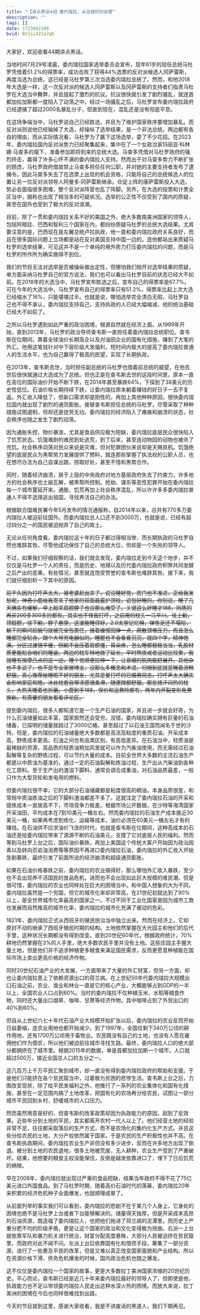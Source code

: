 ```yaml
---
title: "【讲点黑话44】委内瑞拉，从没缝好的血管"
description: ""
tags: []
date: 1723802100
bvid: BV1si421a7qK
---
```

大家好，欢迎收看44期讲点黑话。

当地时间7月29号凌晨，委内瑞拉国家选举委员会宣布，现年61岁的现任总统马杜罗凭借着51.2%的得票率，成功击败了获得44%选票的反对派候选人冈萨雷斯，再度当选为总统。这已经是马杜罗第三次当选委内瑞拉总统了。然而，和他2018年大选是一样，这一次反对派的候选人冈萨雷斯以及冈萨雷斯的支持者们指责马杜罗在大选当中舞弊，并且提起了激烈的抗议。抗议很快就引发了剧烈骚乱，就连首都加拉加斯都一度陷入了动荡之中。经过一场骚乱之后，马杜罗宣布委内瑞拉政府已经逮捕了超过2000名暴乱分子，但直到现在，混乱还是没有彻底平息。

在这场争端当中，马杜罗说自己已经胜选，并且为了维护国家秩序要增加暴乱。而反对派则说他已经输掉了大选，却操纵了选举结果，是一个非法总统。两边都有各自的理由，而从实际情况看，马杜罗为了赢下这场选举，耍了不少花招。在2023年，委内瑞拉国内反对派势力已经聚集起来，集中在了一个女政治家玛丽亚·科林娜·马查多的麾下，准备参加即将到来的总统大选。马查多凭借对马杜罗政府的强烈抨击，赢得了许多心怀不满的委内瑞拉人支持。然而出于对马查多势力不断扩张的顾虑，马杜罗政府借故禁止马查多担任任何公职，并对她的主要支持者发布了逮捕令。因此马查多失去了在选票上出现的机会资格，只能将自己的总统候选人的位置让另一位反对派领导人阿曼多·冈萨雷斯继承。仓促上阵的康萨雷斯投入大选，势必会面临很多困难，整个反对派阵营也乱了阵脚。另外，在大选的投票和计票全区当中，据称也出现了相当多的可疑状况。选举的公正性不仅受到了国内的质疑，甚至在国外也受到了极大的反对浪潮。

目前，除了一贯和委内瑞拉关系不好的美国之外，绝大多数南美洲国家的领导人，包括阿根廷、巴西和智利三个国家在内，都纷纷质疑马杜罗的总统大选结果。尤其要注意的是，巴西现在是左翼总统卢拉执政，他一直和委内瑞拉政府关系良好，而且在很多国际问题上立场都是站在反对美国支持中国一边的。连他都站出来质疑马杜罗的选举结果，可见这并不是一个单纯的境外势力打压委内瑞拉的问题，而是马杜罗的所作所为确实做得不到位。

我们的节目无法对选举是否被操纵做出定性，但哪怕我们抛开对选举结果的质疑，单方面采纳马杜罗自己的官方说法，我们也可以看出马杜罗目前的状态已经大不如前。在2018年的大选当中，马杜罗宣布胜选之后，宣布自己的得票率是67.7%。可在今年的大选当中，马杜罗宣布自己的得票率只有51.2%，得票率比起上次大选已经缩水了16%，只能堪堪过半。也就是说，哪怕选举完全清白无瑕，马杜罗自己也不得不承认，委内瑞拉支持自己，支持执政的人已经大幅缩减，他的统治基础已经大不如前了。

之所以马杜罗遇到如此严重的政治困境，根源自然就在经济上面。从1999年开始，直到2013年，马杜罗的政治导师查韦斯一直担任着委内瑞拉总统职位。查韦斯在位期间，靠着全球油价长期高企以及对油田企业的国有化措施，赚到了大笔的外汇。他用这笔钱针对中下层阶级大发福利，短时间内极大的提高了委内瑞拉普通人的生活水平，也为自己赢得了极高的民望，实现了长期执政。

在2013年，查韦斯去世，当时担任副总统的马杜罗也借着前总统的威望，在他去世后很快就通过大选成为了总统。但也正是在查韦斯去世的这段时间里，原本一直在高位的国际油价开始不断下跌，在2014年甚至暴跌64%，下探到了38美元的历史性低位。石油价格长期持续下跌，让委内瑞拉原本躺着赚钱的好日子一去不复返。外汇收入降低了，但新口需求却是刚性的，再加上其他种种原因，很快委内瑞拉国内就出现了剧烈的通货膨胀。接替查韦斯担任总统的马杜罗，尽管采取了种种措施试图遏制，但却还是徒劳无功。委内瑞拉的经济陷入了瘫痪和崩溃的状态，社会秩序也随之发生了剧烈动荡。

因为通胀失控，物价暴涨，尤其是食品供应极为短缺，委内瑞拉底层民众很快陷入了饥荒状态。饥饿难耐的难民到处逃荒，到了后来，甚至连动物园的动物也被杀了充饥。社会秩序动荡对民众来说是灾难，但对犯罪团伙来说却是天赐良机。饥饿绝望的底层民众为黑帮势力发展提供了燃料，就连那些掌握了执法权的公职人员，也在想尽办法为自己自谋出路，捞取好处，甚至不惜和黑帮合作。

同时，随着经济崩溃，居于上层的中央政府对地方基层政府失去了约束力，许多地方的社会秩序也土崩瓦解，被黑帮所控制。抢劫、谋杀等恶性犯罪开始在委内瑞拉每一个城市蔓延开来。通胀、饥荒再加上社会秩序混乱，所以许许多多委内瑞拉普通人不得不选择逃出祖国，寻找养活自己的办法。

根据联合国难民署今年5月发布的情况通报称，自2014年以来，总共有770多万委内瑞拉人被迫前往国外。而委内瑞拉总人口还不到3000万，也就是说，已经有超过四分之一的国民被迫抛弃了自己的故土。

无论从任何角度看，委内瑞拉这十年的日子都过得相当惨，而长期执政的马杜罗自然也难辞其咎。尽管他成功保住了自己的总统大位，但却是一个失败的领导人。

不过，如果我们仔细观察的话，我们就会发现，委内瑞拉走到今天这个地步，并不仅仅是马杜罗一个人的责任，而是历史、地理以及历代委内瑞拉政府积弊共同发酵之后产出的恶果。有些情况，甚至就连饱受赞誉的查韦斯也难辞其咎。接下来，我们就仔细剖析一下其中的原因。

~~前不久因为打呼声太大，被老婆赶出来了，说没睡好觉，房门也不准进，正给我发愁呢，神奇小鹿给我寄来了他家的双面晨露护颈枕，说包好睡的。你别说，睡了几天确实有缓解，早上起来肩膀脖子也没那么难受了。关键这么好睡才188，同质的再买200多300多的都有。其实也不怪我打呼，之前用的枕头一马平川。往上躺，顶肩膀，往下躺，脖子悬空，这谁能睡得好。2.0太空记忆棉，弹性足还不塌陷，躺下的瞬间后脑勺就被完全包裹住，接着缓慢回弹一点，疏散颈椎压力，而且怎么睡都完全贴合，跟个大号充电器似的。睡醒也不会昏昏沉沉，就四个字，精神饱满。分区过渡很平缓，侧躺不会压着肩膀僵，耳朵疼，怎么睡都稳稳当当，乳胶材质更能贴合咱们的睡姿。两边的枕车特地做了延长，平时熬夜或者运动比较累，我就睡有按摩凸点的这一边，睡个觉顺便拉伸一下，让紧绷的肌肉能舒展开。其他杂也不多说了，也不是专业家居博主，没那么多概念和术语，归根到底就是睡着流畅舒服。真心推荐给睡眠不好的朋友，尤其是爱打呼的已婚男同志。打呼声太大确实会影响家庭和睦。冰丝枕套自带凉感很柔滑，随便蹭都舒服。那些捂汗闷热的枕头，大热天睡着也折磨。小鹿到手188，保价和运费险都有，两年内开裂变形免费换新。有需要的朋友看看评论区。~~

提到委内瑞拉，很多人都知道它是一个生产石油的国家，并且进一步就会好奇，为什么石油储量如此丰富，国家居然还会受穷。没错，委内瑞拉确实拥有巨量的石油储备，已探明的储量就超过了3000亿桶，甚至超过了以石油王国而闻名于世的沙特。但是，委内瑞拉的石油储量绝大多数都是高流高粘度的重质石油，开采成本高，野练成本更高。石油之间也有品类区别，有高低差异。在石油当中，轻质油是最稀缺的资源，高品质的轻质油稍加风里就可以作为汽柴油使用，而无需经过石油裂解等复杂的野练过程，可以节约大量的成本。目前全世界大多数的主流石油生产都是以中质油为基准的，通过一定的石油裂解和炼油过程，生产出从汽柴油到各种化工原料。至于生产出的渣油下脚料，通常会调合成重油，对石油品质最差，一般只作为大型货轮和发电用的燃料。

但委内瑞拉很不幸，它的大部分石油储藏都是粘度很高的稠油，本身品质很差，和常规中质油炼油之后的下脚料渣油都差不多了。这就注定了委内瑞拉石油的开采和提炼成本一直居高不下，市场竞争力极差。根据市场公开数据，在沙特等海湾国家开采油田，平均成本在7到10美元一桶左右。然而委内瑞拉的石油生产成本接近30美元一桶，如果再考虑到炼化、运输等成本，油价必须在60美元一桶左右才有的赚钱。在石油供不应求油价飞涨的时代，也就是查韦斯在位期间，这种高成本的石油还是给委内瑞拉带来了源源不断的石油美元，支撑了它对底层人民的福利。然而等到马杜罗上台之后，国际油价暴跌，再加上美国这个传统大客户开始因为政治因素以及转向页岩油消费等等原因不再进口委内瑞拉石油，委内瑞拉的外汇收入开始急剧暴跌，最终引发了前面所说的经济崩溃和超级通货膨胀。

如果在石油价格暴跌之前，委内瑞拉的农业搞得好，那么哪怕外汇收入暴跌，至少也不会出现养不活国民的食品危机，进而也不会出现如此巨大规模的难民潮。但是很可惜，委内瑞拉的农业也同样处在巨大的困境当中。和中国人想象的大为不同，委内瑞拉虽然是一个穷国，但它的城市化率却非常高，在21世纪初就达到了90%以上，是全世界城市化率最高的国家之一。不过不同于工业化国家是因为城市工商也发展而自然推高的城市化率，委内瑞拉的城市化充满了被动的色彩。

1821年，委内瑞拉正式从西班牙的殖民统治当中独立出来。然而在经济上，它却原封不动的继承了西班牙殖民时期的结构。土地依然掌握在大光园主和他们的后代手里，这种状况长期都没有得到改变。直到20世纪60年代，根据政府统计，70%耕地仍然掌握在3%的人手里，绝大多数农民手里并没有土地。这些庄园主手握大量土地，但是他们并不追求种植更多粮食来满足国民需求，反而更愿意种植能在国际市场上卖出更高价格的经济作物。

同时20世纪石油产业的大发展，一方面带来了大量的外汇财富，但另一方面，却也让委内瑞拉患上了依赖资源出口的荷兰病。在上世纪50年代委内瑞拉大规模出口石油之前，农业、渔业和林业一直是它的核心产业，大概能够占到GDP的一半以上，全国农业人口占到60%。当时的委内瑞拉不仅种植玉米、水稻等粮食作物，同时还大量出口烟草、咖啡、甘蔗等经济作物，其中咖啡占到了外贸出口的40%到60%。

但自从上世纪六七十年代石油产业大规模开始扩张以后，委内瑞拉的农业反而开始日益萎缩，连农业用地也都开始减少。到了1997年，全国仅剩下340万公顷的耕作用地，还有1700万公顷用于畜牧业。农民既没有自己的土地，也没有人愿在雇佣他们作为佃农，所以他们被迫前往城市寻找生路。最终，委内瑞拉人口的绝大部分都拥挤在了城市里。根据2015年的数据，单是首都加拉加斯一个城市，人口就超过500万，接近全国总人口的五分之一。

这几百万上千万平民汇聚到城市，却一直没有得到委内瑞拉政府的帮助和支援。于是他们只能挤在各个贫民窟当中，过着极为贫困的悲惨生活。查韦斯上台之后，力图改变现状，除了给平民发福利之外，他推行了一系列的农业集体化和国有化措施，甚至在一定范围内搞了土地改革，把国有化的农场再分给农民，试图让一部分城市平民回到乡村，舒缓城市的人口压力。

然而虽然用意是好的，但查韦斯的改革政策却因为执政能力的原因，起到了反效果。近些年分到土地的平民，其实都离开农村一代人以上了。他们经营土地的经验非常不足，往往都采取落后的生产方式，而不是农场化的集约化生产方式。并且这些分给农民的土地，大分产权依然属于国家。于是农民的生产积极性也并不高。在查韦斯执政期间，委内瑞拉农业生产非但没有多少进步，反而在许多地方出现了倒退。被分到土地的农民退地，很多土地被荒废，无人耕种，农业生产受到了严重破坏。结果，他想要的粮食主权没能保住，反倒是越发依靠进口了，埋下了日后饥荒的祸根。

早在2008年，委内瑞拉就出现过严重的食品短缺，结果当年政府不得不花了75亿美元进口外国食品。到了马杜罗时期，随着高价石油时代的落幕，委内瑞拉20年来积累的经济危机种子全面爆发，也就顺理成章了。

从前面列举的事实我们可以看到，委内瑞拉的悲剧不在于某几个人身上，它身处的困境也绝不是马杜罗上台或者下台能够解决的。储量得天独厚，但是开采成本高昂的石油资源，既造福了委内瑞拉人，也把他们拖进了荷兰病的泥潭里。而历史上严重分肥不均的阶级矛盾，更是让这个国家的政治和文化变得极为扭曲。右派一上台就依靠军队和暴力机关进行统治，财富分配高度悬殊，大部分人民被迫挤在贫民窟里，而政府对此不闻不问。左派上台后依靠国有化和借债手段，筹集了一部分资源，进行了一些惠及平民的改革，但是又难以真正改变国家面貌和产业结构。所以在资源价格下滑、债务危机爆发的时候，国内政治危机也随之爆发。

这不仅仅是委内瑞拉一个国家的故事，更是大多数拉丁美洲国家浓缩的20世纪历史。平心而论，查韦斯已经是近几十年来委内瑞拉最好的领导人了，但即使是他，执政能力也不足以带领委内瑞拉人民走出这种水深火热的困境。而放大来说，拉丁美洲的困境在今后也同样很难找到出路。

今天的节目就到这里，感谢大家收看，我是不讲废话的黑道人，我们下期再见。

